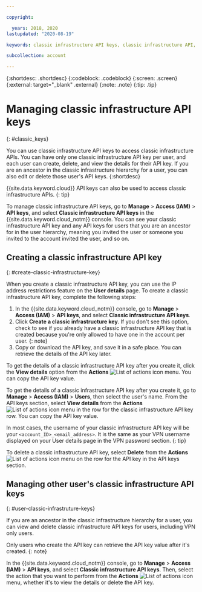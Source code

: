 ```yaml
---

copyright:

  years: 2018, 2020
lastupdated: "2020-08-19"

keywords: classic infrastructure API keys, classic infrastructure API, SoftLayer API key

subcollection: account

---
```


{:shortdesc: .shortdesc}
{:codeblock: .codeblock}
{:screen: .screen}
{:external: target="_blank" .external}
{:note: .note}
{:tip: .tip}

# Managing classic infrastructure API keys
{: #classic_keys}

You can use classic infrastructure API keys to access classic infrastructure APIs. You can have only one classic infrastructure API key per user, and each user can create, delete, and view the details for their API key. If you are an ancestor in the classic infrastructure hierarchy for a user, you can also edit or delete those user's API keys.
{:shortdesc}

{{site.data.keyword.cloud}} API keys can also be used to access classic infrastructure APIs.
{: tip}

To manage classic infrastructure API keys, go to **Manage** > **Access (IAM)** > **API keys**, and select **Classic infrastructure API keys** in the {{site.data.keyword.cloud_notm}} console. You can see your classic infrastructure API key and any API keys for users that you are an ancestor for in the user hierarchy, meaning you invited the user or someone you invited to the account invited the user, and so on.

## Creating a classic infrastructure API key
{: #create-classic-infrastructure-key}

When you create a classic infrastructure API key, you can use the IP address restrictions feature on the **User details** page. To create a classic infrastructure API key, complete the following steps:

1. In the {{site.data.keyword.cloud_notm}} console, go to **Manage** > **Access (IAM)** > **API keys**, and select **Classic infrastructure API keys**. 
1. Click **Create a classic infrastructure key**.
   If you don't see this option, check to see if you already have a classic infrastructure API key that is created because you're only allowed to have one in the account per user.
   {: note}
3. Copy or download the API key, and save it in a safe place. You can retrieve the details of the API key later.

To get the details of a classic infrastructure API key after you create it, click the **View details** option from the **Actions** ![List of actions icon](../icons/action-menu-icon.svg) menu. You can copy the API key value.

To get the details of a classic infrastructure API key after you create it, go to **Manage** > **Access (IAM)** > **Users**, then select the user's name. From the API keys section, select **View details** from the **Actions** ![List of actions icon](../icons/action-menu-icon.svg) menu in the row for the classic infrastructure API key row. You can copy the API key value.

In most cases, the username of your classic infrastructure API key will be your `<account_ID>_<email_address>`. It is the same as your VPN username displayed on your User details page in the VPN password section.
{: tip}
     
To delete a classic infrastructure API key, select **Delete** from the **Actions** ![List of actions icon](../icons/action-menu-icon.svg) menu on the row for the API key in the API keys section.

## Managing other user's classic infrastructure API keys
{: #user-classic-infrastruture-keys}

If you are an ancestor in the classic infrastructure hierarchy for a user, you can view and delete classic infrastructure API keys for users, including VPN only users. 

Only users who create the API key can retrieve the API key value after it's created.
{: note}

In the {{site.data.keyword.cloud_notm}} console, go to **Manage** > **Access (IAM)** > **API keys**, and select **Classic infrastructure API keys**. Then, select the action that you want to perform from the **Actions** ![List of actions icon](../icons/action-menu-icon.svg) menu, whether it's to view the details or delete the API key.

